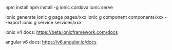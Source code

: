 npm install
npm install -g ionic cordova
ionic serve

ionic generate
ionic g page pages/xxx
ionic g component components/xxx --export
ionic g service services/xxx

ionic v4 docs:
https://beta.ionicframework.com/docs

angular v6 docs:
https://v6.angular.io/docs

